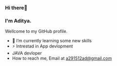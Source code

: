 ### Hi there👋
### I'm Aditya.
Wellcome to my GitHub profile.

- 🌱 I’m currently learning some new skills
- ⚡ Intrestad in App devlopment
- JAVA devloper 
- How to reach me, Email at a291512ad@gmail.com






<!--
**aditya01ad/aditya01ad** is a ✨ _special_ ✨ repository because its `README.md` (this file) appears on your GitHub profile.

Here are some ideas to get you started:

- 🔭 I’m currently working on ...
- 🌱 I’m currently learning some new skills
- 👯 I’m looking to collaborate on ...
- 🤔 I’m looking for help with ...
- 💬 Ask me about ...
- 📫 How to reach me: https://twitter.com/Aditya_darkSky
- 😄 Pronouns: he/him
- ⚡ Fun fact: ...
-->
